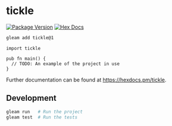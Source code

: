 # tickle

[![Package Version](https://img.shields.io/hexpm/v/tickle)](https://hex.pm/packages/tickle)
[![Hex Docs](https://img.shields.io/badge/hex-docs-ffaff3)](https://hexdocs.pm/tickle/)

```sh
gleam add tickle@1
```
```gleam
import tickle

pub fn main() {
  // TODO: An example of the project in use
}
```

Further documentation can be found at <https://hexdocs.pm/tickle>.

## Development

```sh
gleam run   # Run the project
gleam test  # Run the tests
```
